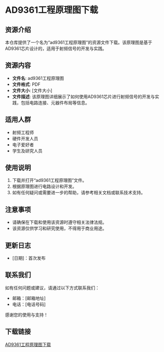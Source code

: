 # AD9361工程原理图下载

## 资源介绍

本仓库提供了一个名为“ad9361工程原理图”的资源文件下载。该原理图是基于AD9361芯片设计的，适用于射频信号的开发与实践。

## 资源内容

- **文件名**: ad9361工程原理图
- **文件格式**: PDF
- **文件大小**: [文件大小]
- **文件描述**: 该原理图详细展示了如何使用AD9361芯片进行射频信号的开发与实践，包括电路连接、元器件布局等信息。

## 适用人群

- 射频工程师
- 硬件开发人员
- 电子爱好者
- 学生及研究人员

## 使用说明

1. 下载并打开“ad9361工程原理图”文件。
2. 根据原理图进行电路设计和开发。
3. 如有任何疑问或需要进一步的帮助，请参考相关文档或联系技术支持。

## 注意事项

- 请确保在下载和使用该资源时遵守相关法律法规。
- 该资源仅供学习和研究使用，不得用于商业用途。

## 更新日志

- [日期]：首次发布

## 联系我们

如有任何问题或建议，请通过以下方式联系我们：

- 邮箱：[邮箱地址]
- 电话：[电话号码]

感谢您的使用与支持！

## 下载链接

[AD9361工程原理图下载](https://pan.quark.cn/s/f0dd5f12d3e3)